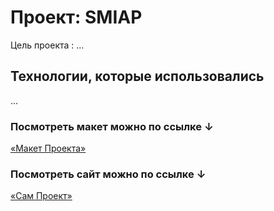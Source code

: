 # Проект: SMIAP

Цель проекта : ... 

## Технологии, которые использовались

...

### Посмотреть макет можно по ссылке ↓

[«Макет Проекта»](https://www.figma.com/file/cGiStCX61OSwYlqHgCUA6d/Hello-World?node-id=0%3A1)


### Посмотреть сайт можно по ссылке ↓

[«Сам Проект»](https://alexparanoir.github.io/start-kit/)
